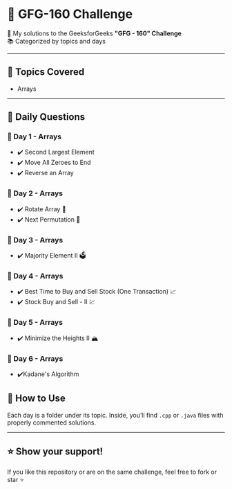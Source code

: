 # 🌟 GFG-160 Challenge

🚀 My solutions to the GeeksforGeeks **"GFG - 160" Challenge**  
📚 Categorized by topics and days

---

## 📂 Topics Covered

- Arrays
---

## 📅 Daily Questions

### 🔹 Day 1 - Arrays
- ✔️ Second Largest Element
- ✔️ Move All Zeroes to End
- ✔️ Reverse an Array

### 🔹 Day 2 - Arrays
- ✔️ Rotate Array 🔄
- ✔️ Next Permutation 🔢

### 🔹 Day 3 - Arrays
- ✔️ Majority Element II 🗳️

### 🔹 Day 4 - Arrays
- ✔️ Best Time to Buy and Sell Stock (One Transaction) 📈
- ✔️ Stock Buy and Sell - II 💹

### 🔹 Day 5 - Arrays
- ✔️ Minimize the Heights II 🏔️


### 🔹 Day 6 - Arrays
- ✔️Kadane's Algorithm


## 📌 How to Use

Each day is a folder under its topic. Inside, you’ll find `.cpp` or `.java` files with properly commented solutions.

---

## ⭐ Show your support!

If you like this repository or are on the same challenge, feel free to fork or star ⭐
